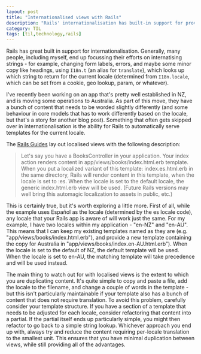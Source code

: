 ```yaml
---
layout: post
title: "Internationalised views with Rails"
description: "Rails' internationalisation has built-in support for providing view templates for different locales"
category: TIL
tags: [til,technology,rails]
---
```


Rails has great built in support for internationalisation. Generally, many people, including myself, end up focussing their efforts on internatising strings - for example, changing form labels, errors, and maybe some minor copy like headings, using `I18n.t` (an alias for `translate`), which looks up which string to return for the current locale (determined from `I18n.locale`, which can be set from a cookie, geo lookup, param, or whatever).

I've recently been working on an app that's pretty well established in NZ, and is moving some operations to Australia. As part of this move, they have a bunch of content that needs to be worded slightly differently (and some behaviour in core models that has to work differently based on the locale, but that's a story for another blog post). Something that often gets skipped over in internationalisation is the ability for Rails to automatically serve templates for the current locale.

The [Rails Guides](http://guides.rubyonrails.org/i18n.html#localized-views) lay out localised views with the following description:

> Let's say you have a BooksController in your application. Your index action renders content in app/views/books/index.html.erb template. When you put a localized variant of this template: index.es.html.erb in the same directory, Rails will render content in this template, when the locale is set to :es. When the locale is set to the default locale, the generic index.html.erb view will be used. (Future Rails versions may well bring this automagic localization to assets in public, etc.)

This is certainly true, but it's worth exploring a little more. First of all, while the example uses Español as the locale (determined by the es locale code), any locale that your Rails app is aware of will work just the same. For my example, I have two locales within my application - "en-NZ" and "en-AU". This means that I can keep my existing templates named as they are (e.g. "app/views/books/index.html.erb"), and provide a new template containing the copy for Australia in "app/views/books/index.en-AU.html.erb"). When the locale is set to the default of NZ, the default template will be used. When the locale is set to en-AU, the matching template will take precedence and will be used instead.

The main thing to watch out for with localised views is the extent to which you are duplicating content. It's quite simple to copy and paste a file, add the locale to the filename, and change a couple of words in the template - but this isn't particularly maintainable if your template also has a bunch of content that does not require translation. To avoid this problem, carefully consider your template structure. If you have a section of a template that needs to be adjusted for each locale, consider refactoring that content into a partial. If the partial itself ends up particularly simple, you might then refactor to go back to a simple string lookup. Whichever approach you end up with, always try and reduce the content requiring per-locale translation to the smallest unit. This ensures that you have minimal duplication between views, while still providing all of the advantages.
